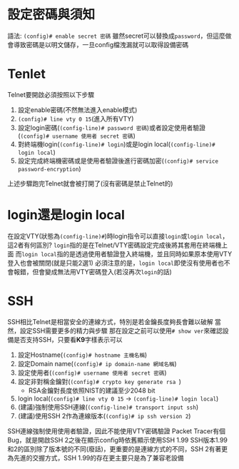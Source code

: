 # 設定密碼與須知
語法: `(config)# enable secret 密碼`
雖然secret可以替換成`password`，但這麼做會導致密碼是以明文儲存，一旦config檔洩漏就可以取得設備密碼

# Tenlet
Telnet要開啟必須按照以下步驟
 1. 設定enable密碼(不然無法進入enable模式)
 2. `(config)# line vty 0 15`(進入所有VTY)
 3. 設定login密碼(`(config-line)# password 密碼`)或者設定使用者驗證(`(config)# username 使用者 secret 密碼`)
 4. 對終端機login(`(config-line)# login`)或是login local(`(config-line)# login local`)
 5. 設定完成終端機密碼或是使用者驗證後進行密碼加密(`(config)# service password-encryption`)

上述步驟跑完Telnet就會被打開了(沒有密碼是禁止Telnet的)

# login還是login local
在設定VTY(狀態為`(config-line)#`)時login指令可以直接`login`或`login local`，這2者有何區別?
`login`指的是在Telnet/VTY密碼設定完成後將其套用在終端機上面
而`login local`指的是透過使用者驗證登入終端機，並且同時如果原本使用VTY登入也會被關閉(就是只能2選1)
必須注意的是，`login local`即使沒有使用者也不會報錯，但會變成無法用VTY密碼登入(若沒再次`login`的話)

# SSH
SSH相比Telnet是相當安全的連線方式，特別是若金鑰長度夠長會難以破解
當然，設定SSH需要更多的精力與步驟
那在設定之前可以使用`# show ver`來確認設備是否支持SSH，只要看**K9**字樣表示可以
1. 設定Hostname(`(config)# hostname 主機名稱`)
2. 設定Domain name(`(config)# ip domain-name 網域名稱`)
3. 設定使用者(`(config)# username 使用者 secret 密碼`)
4. 設定非對稱金鑰對(`(config)# crypto key generate rsa `)
   - RSA金鑰對長度依照NIST的建議至少2048 bit
5. login local(`(config)# line vty 0 15` → `(config-line)# login local`)
6. (建議)強制使用SSH連線(`(config-line)# transport input ssh`)
7. (建議)使用SSH 2作為連線版本(`(config)# ip ssh version 2`)

SSH連線強制使用使用者驗證，因此不能使用VTY密碼驗證
Packet Tracer有個Bug，就是開啟SSH 2之後在顯示config時依舊顯示使用SSH 1.99
SSH版本1.99和2的區別除了版本號的不同(廢話)，更重要的是連線方式的不同，SSH 2有著更為先進的交握方式，SSH 1.99的存在更主要只是為了兼容老設備

